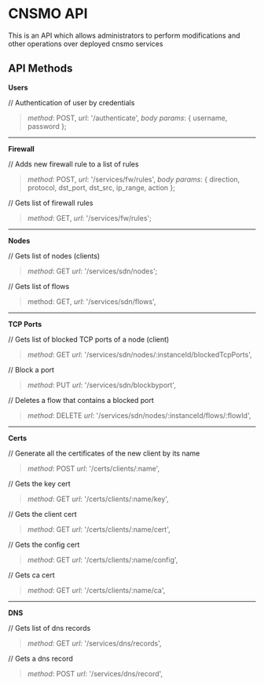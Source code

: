 # CNSMO API
This is an API which allows administrators to perform modifications and other operations over deployed cnsmo services

## API Methods

**Users**

// Authentication of user by credentials

>*method*: POST, *url*: '/authenticate', *body params*: { username, password };


----------


**Firewall**

// Adds new firewall rule to a list of rules

>*method*: POST, *url*: '/services/fw/rules', *body params*: { direction, protocol, dst_port, dst_src, ip_range, action };


// Gets list of firewall rules

>*method*: GET, *url*: '/services/fw/rules';


----------


**Nodes**

// Gets list of nodes (clients)

>*method*: GET 
*url*: '/services/sdn/nodes';

// Gets list of flows 

>method: GET,
*url*: '/services/sdn/flows',


----------


**TCP Ports**

// Gets list of blocked TCP ports of a node (client)

>*method*: GET
*url*: '/services/sdn/nodes/:instanceId/blockedTcpPorts',

// Block a port 

>*method*: PUT
*url*: '/services/sdn/blockbyport',

// Deletes a flow that contains a blocked port

>*method*: DELETE
*url*: '/services/sdn/nodes/:instanceId/flows/:flowId',


----------


**Certs**

// Generate all the certificates of the new client by its name

>*method*: POST
*url*: '/certs/clients/:name',

// Gets the key cert

>*method*: GET
*url*: '/certs/clients/:name/key',

// Gets the client cert

>*method*: GET
*url*: '/certs/clients/:name/cert',

// Gets the config cert

>*method*: GET
*url*: '/certs/clients/:name/config',

// Gets ca cert

>*method*: GET
*url*: '/certs/clients/:name/ca',


----------


**DNS**

// Gets list of dns records

>*method*: GET
*url*: '/services/dns/records',

// Gets a dns record

>*method*: POST
*url*: '/services/dns/record',
